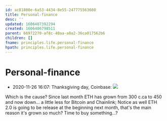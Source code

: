 ```yaml
---
id: ac81800e-6a53-4434-8e55-247775563608
title: Personal-finance
desc: ''
updated: 1606407392294
created: 1606406798511
parent: 66972270-af8c-40aa-a8a2-36ca017562b6
children: []
fname: principles.life.personal-finance
hpath: principles.life.personal-finance
---
```

# Personal-finance

- 2020-11-26 16:07: Thanksgiving day, Coinbase:
  ![](dendron-template/assets//assets/images/2020-11-26-16-09-43.png)

Which is the cause? Since last month ETH has grown from 300 c.ca to 450 and now down... a little less for Bitcoin and Chainlink;
Notice as well ETH 2.0 is going to be release at the beginning next month, that's the main reason it's grown so much?
Time to buy something...?

